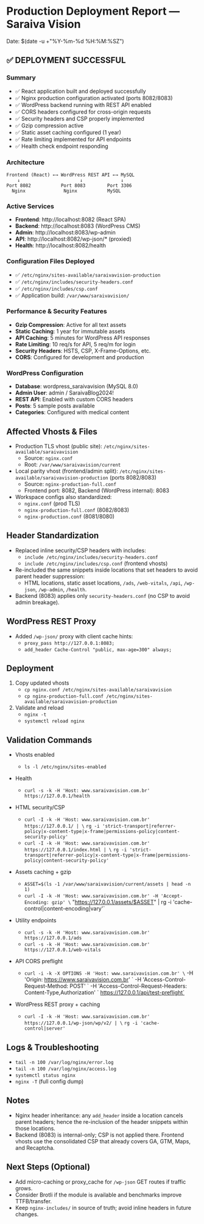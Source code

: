 # Production Deployment Report — Saraiva Vision

Date: $(date -u +"%Y-%m-%d %H:%M:%SZ")

## ✅ DEPLOYMENT SUCCESSFUL

### Summary
- ✅ React application built and deployed successfully
- ✅ Nginx production configuration activated (ports 8082/8083)
- ✅ WordPress backend running with REST API enabled
- ✅ CORS headers configured for cross-origin requests
- ✅ Security headers and CSP properly implemented
- ✅ Gzip compression active
- ✅ Static asset caching configured (1 year)
- ✅ Rate limiting implemented for API endpoints
- ✅ Health check endpoint responding

### Architecture
```
Frontend (React) ←→ WordPress REST API ←→ MySQL
    ↓                      ↓              ↓
Port 8082           Port 8083        Port 3306
  Nginx              Nginx           MySQL
```

### Active Services
- **Frontend**: http://localhost:8082 (React SPA)
- **Backend**: http://localhost:8083 (WordPress CMS)
- **Admin**: http://localhost:8083/wp-admin
- **API**: http://localhost:8082/wp-json/* (proxied)
- **Health**: http://localhost:8082/health

### Configuration Files Deployed
- ✅ `/etc/nginx/sites-available/saraivavision-production`
- ✅ `/etc/nginx/includes/security-headers.conf`
- ✅ `/etc/nginx/includes/csp.conf`
- ✅ Application build: `/var/www/saraivavision/`

### Performance & Security Features
- **Gzip Compression**: Active for all text assets
- **Static Caching**: 1 year for immutable assets
- **API Caching**: 5 minutes for WordPress API responses
- **Rate Limiting**: 10 req/s for API, 5 req/m for login
- **Security Headers**: HSTS, CSP, X-Frame-Options, etc.
- **CORS**: Configured for development and production

### WordPress Configuration
- **Database**: wordpress_saraivavision (MySQL 8.0)
- **Admin User**: admin / SaraivaBlog2024!
- **REST API**: Enabled with custom CORS headers
- **Posts**: 5 sample posts available
- **Categories**: Configured with medical content

## Affected Vhosts & Files
- Production TLS vhost (public site): `/etc/nginx/sites-available/saraivavision`
  - Source: `nginx.conf`
  - Root: `/var/www/saraivavision/current`
- Local parity vhost (frontend/admin split): `/etc/nginx/sites-available/saraivavision-production` (ports 8082/8083)
  - Source: `nginx-production-full.conf`
  - Frontend port: 8082, Backend (WordPress internal): 8083
- Workspace configs also standardized:
  - `nginx.conf` (prod TLS)
  - `nginx-production-full.conf` (8082/8083)
  - `nginx-production.conf` (8081/8080)

## Header Standardization
- Replaced inline security/CSP headers with includes:
  - `include /etc/nginx/includes/security-headers.conf`
  - `include /etc/nginx/includes/csp.conf` (frontend vhosts)
- Re-included the same snippets inside locations that set headers to avoid parent header suppression:
  - HTML locations, static asset locations, `/ads`, `/web-vitals`, `/api`, `/wp-json`, `/wp-admin`, `/health`.
- Backend (8083) applies only `security-headers.conf` (no CSP to avoid admin breakage).

## WordPress REST Proxy
- Added `/wp-json/` proxy with client cache hints:
  - `proxy_pass http://127.0.0.1:8083;`
  - `add_header Cache-Control "public, max-age=300" always;`

## Deployment
1) Copy updated vhosts
   - `cp nginx.conf /etc/nginx/sites-available/saraivavision`
   - `cp nginx-production-full.conf /etc/nginx/sites-available/saraivavision-production`
2) Validate and reload
   - `nginx -t`
   - `systemctl reload nginx`

## Validation Commands
- Vhosts enabled
  - `ls -l /etc/nginx/sites-enabled`

- Health
  - `curl -s -k -H 'Host: www.saraivavision.com.br' https://127.0.0.1/health`

- HTML security/CSP
  - `curl -I -k -H 'Host: www.saraivavision.com.br' https://127.0.0.1/ | \`
    `rg -i 'strict-transport|referrer-policy|x-content-type|x-frame|permissions-policy|content-security-policy'`
  - `curl -I -k -H 'Host: www.saraivavision.com.br' https://127.0.0.1/index.html | \`
    `rg -i 'strict-transport|referrer-policy|x-content-type|x-frame|permissions-policy|content-security-policy'`

- Assets caching + gzip
  - `ASSET=$(ls -1 /var/www/saraivavision/current/assets | head -n 1)`
  - `curl -I -k -H 'Host: www.saraivavision.com.br' -H 'Accept-Encoding: gzip' \`
    "https://127.0.0.1/assets/$ASSET" | rg -i 'cache-control|content-encoding|vary'`

- Utility endpoints
  - `curl -s -k -H 'Host: www.saraivavision.com.br' https://127.0.0.1/ads`
  - `curl -s -k -H 'Host: www.saraivavision.com.br' https://127.0.0.1/web-vitals`

- API CORS preflight
  - `curl -i -k -X OPTIONS -H 'Host: www.saraivavision.com.br' \`
    -H 'Origin: https://www.saraivavision.com.br' \`
    -H 'Access-Control-Request-Method: POST' \`
    -H 'Access-Control-Request-Headers: Content-Type,Authorization' \`
    https://127.0.0.1/api/test-preflight`

- WordPress REST proxy + caching
  - `curl -I -k -H 'Host: www.saraivavision.com.br' https://127.0.0.1/wp-json/wp/v2/ | \`
    `rg -i 'cache-control|server'`

## Logs & Troubleshooting
- `tail -n 100 /var/log/nginx/error.log`
- `tail -n 100 /var/log/nginx/access.log`
- `systemctl status nginx`
- `nginx -T` (full config dump)

## Notes
- Nginx header inheritance: any `add_header` inside a location cancels parent headers; hence the re-inclusion of the header snippets within those locations.
- Backend (8083) is internal-only; CSP is not applied there. Frontend vhosts use the consolidated CSP that already covers GA, GTM, Maps, and Recaptcha.

## Next Steps (Optional)
- Add micro-caching or proxy_cache for `/wp-json` GET routes if traffic grows.
- Consider Brotli if the module is available and benchmarks improve TTFB/transfer.
- Keep `nginx-includes/` in source of truth; avoid inline headers in future changes.
